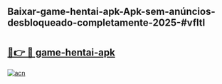 ## Baixar-game-hentai-apk-Apk-sem-anúncios-desbloqueado-completamente-2025-#vfltl

# <h2><a href="https://ainizakaria.my?title=game-hentai-apk&ref=20M">🔗👉 🔴 game-hentai-apk</a></h2>

[![acn](https://github.com/user-attachments/assets/0f9c940e-d8b0-45ae-aac7-cd30a18b3e1c)](https://ainizakaria.my?title=game-hentai-apk&ref=20M)

